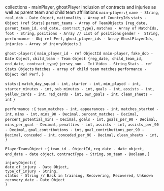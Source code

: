 collections - mainPlayer, ghostPlayer inclusion of contracts and injuries as well as parent team and child team affiliations
`main-player:{`
`name - String,`
`real_dob - Date Object,`
`nationality - Array of CountryIds`
`stats - Object (ref Stats)`
`parent_teams - Array of TeamObjects {reg_date, parent_team_id, end_date, contract_type},`
`matches - Array of MatchIds,`
`foot - String,`
`positions - Array // List of positions`
`gender -  String,`
`performance - Obj ref Perf,`
`ghost_player_ids - Array GhostPlayerIds,`
`injuries - Array of injuryObjects`
`}`

`ghost-player:{`
`main_player_id - ref ObjectId main-player,`
`fake_dob - Date Object,`
`child_team - Team Object {reg_date, child_team_id, end_date, contract_type}`
`jersey_num - Int`
`Video - String`
`Stats - ref Stats Objects`
`Matches - array of child team matches`
`performance - Object Ref Perf,`
`}`

`stats:{`
`match_day_squad - int,`
`starter - int,`
`min_played - int,`
`starter_minutes - int,`
`sub_minutes - int,`
`goals - int,`
`assists - int,`
`yellow_cards - int,`
`red_cards - int,`
`own_goals - int,`
`clean_sheets - int`
`}`

`performance :{`
`team_matches - int,`
`appearances - int,`
`matches_started - int,`
`mins - int,`
`mins_90 - Decimal,`
`percent_matches - Decimal,`
`percent_potential_mins - Decimal,`
`goals - int,`
`goals_per_90 - Decimal,`
`mins_per_goal - Decimal,`
`penalties - int,`
`assists - int,`
`assists_per_90 - Decimal,`
`goal_contributions - int,`
`goal_contributions_per_90 - Decimal,`
`conceded - int,`
`conceded_per_90 - Decimal,`
`clean_sheets - int,`
`}`

`PlayerTeamsObject :{`
`team_id - ObjectId,`
`reg_date - date object,`
`end_date - date object,`
`contractType - String,`
`on_team - Boolean,`
`}`

```
injuryObject:{
date_of_injury - Date Object,
type_of_injury - String,
status - String // Back in training, Recovering, Recovered, Unknown
recovery_date - Date Object
}
```